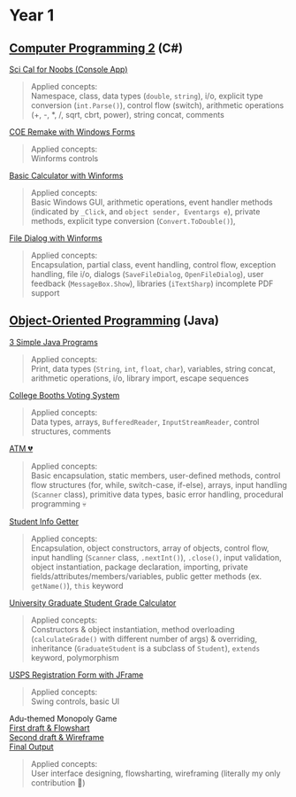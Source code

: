 # Year 1
## [Computer Programming 2](year-1/computer-programming-2) (C#) <br/>
[Sci Cal for Noobs (Console App)](year-1/computer-programming-2/20250127-a-act1/screenshots) <br/>
> Applied concepts: <br/>
> Namespace, class, data types (`double`, `string`), i/o, explicit type conversion (`int.Parse()`), control flow (switch), arithmetic operations (+, -, *, /, sqrt, cbrt, power), string concat, comments

[COE Remake with Windows Forms](year-1/computer-programming-2/20250404-b-act1) <br/>
> Applied concepts: <br/>
> Winforms controls

[Basic Calculator with Winforms](year-1/computer-programming-2/20250422-c-act1/Calculator) <br/>
> Applied concepts: <br/>
> Basic Windows GUI, arithmetic operations, event handler methods (indicated by `_Click`, and `object sender, Eventargs e`), private methods, explicit type conversion (`Convert.ToDouble()`),

[File Dialog with Winforms](year-1/computer-programming-2/20250428-c-act2) <br/>
> Applied concepts: <br/>
> Encapsulation, partial class, event handling, control flow, exception handling, file i/o, dialogs (`SaveFileDialog`, `OpenFileDialog`), user feedback (`MessageBox.Show`), libraries (`iTextSharp`) incomplete PDF support

## [Object-Oriented Programming](year-1/object-oriented-programming) (Java)
[3 Simple Java Programs](year-1/object-oriented-programming/20250205-a-mp1) <br/>
> Applied concepts: <br/>
> Print, data types (`String`, `int`, `float`, `char`), variables, string concat, arithmetic operations, i/o, library import, escape sequences <br/>

[College Booths Voting System](year-1/object-oriented-programming/20250212-a-mp2) <br/>
> Applied concepts: <br/>
> Data types, arrays, `BufferedReader`, `InputStreamReader`, control structures, comments <br/>

[ATM :broken_heart:](year-1/object-oriented-programming/20250305-a-exam) <br/>
> Applied concepts: <br/>
> Basic encapsulation, static members, user-defined methods, control flow structures (for, while, switch-case, if-else), arrays, input handling (`Scanner` class), primitive data types, basic error handling, procedural programming :skull: <br/>

[Student Info Getter](year-1/object-oriented-programming/20250312-b-mp1/screenshots) <br/>
> Applied concepts: <br/>
> Encapsulation, object constructors, array of objects, control flow, input handling (`Scanner` class, `.nextInt()`), `.close()`, input validation, object instantiation, package declaration, importing, private fields/attributes/members/variables, public getter methods (ex. `getName()`), `this` keyword <br/>

[University Graduate Student Grade Calculator](year-1/object-oriented-programming/20250319-b-mp2) <br/>
> Applied concepts: <br/>
> Constructors & object instantiation, method overloading (`calculateGrade()` with different number of args) & overriding, inheritance (`GraduateStudent` is a subclass of `Student`), `extends` keyword, polymorphism

[USPS Registration Form with JFrame](year-1/object-oriented-programming/20250326-b-mp3) <br/>
> Applied concepts: <br/>
> Swing controls, basic UI

Adu-themed Monopoly Game <br/>
[First draft & Flowshart](year-1/object-oriented-programming/20250413-b-exam) <br/>
[Second draft & Wireframe](year-1/object-oriented-programming/20250423-c-mp1) <br/>
[Final Output](year-1/object-oriented-programming/20250521-final-project/AACExpress_MonopolyFile) <br/>
> Applied concepts: <br/>
> User interface designing, flowsharting, wireframing (literally my only contribution :wilted_flower:)
